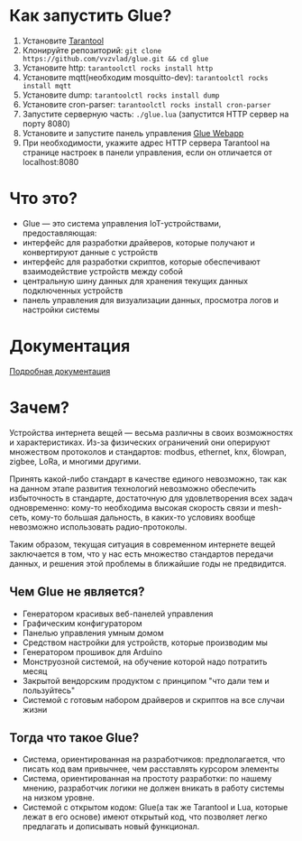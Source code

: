 # Как запустить Glue?

1. Установите [Tarantool](https://www.tarantool.io/en/download/)
1. Клонируйте репозиторий: ```git clone https://github.com/vvzvlad/glue.git && cd glue```
1. Установите http: ```tarantoolctl rocks install http```
1. Установите mqtt(необходим mosquitto-dev): ```tarantoolctl rocks install mqtt```
1. Установите dump: ```tarantoolctl rocks install dump```
1. Установите cron-parser: ```tarantoolctl rocks install cron-parser```
1. Запустите серверную часть: ```./glue.lua``` (запустится HTTP сервер на порту 8080)
1. Установите и запустите панель управления [Glue Webapp](https://github.com/vvzvlad/glue_web_app)
1. При необходимости, укажите адрес HTTP сервера Tarantool на странице настроек в панели управления, если он отличается от localhost:8080

# Что это?
- Glue — это система управления IoT-устройствами, предоставляющая:
- интерфейс для разработки драйверов, которые получают и конвертируют данные с устройств
- интерфейс для разработки скриптов, которые обеспечивают взаимодействие устройств между собой
- центральную шину данных для хранения текущих данных подключенных устройств
- панель управления для визуализации данных, просмотра логов и настройки системы

# Документация

[Подробная документация](docs/readme.md)

# Зачем?
Устройства интернета вещей — весьма различны в своих возможностях и характеристиках. Из-за физических ограничений они оперируют множеством протоколов и стандартов: modbus, ethernet, knx, 6lowpan, zigbee, LoRa, и многими другими.

Принять какой-либо стандарт в качестве единого невозможно, так как на данном этапе развития технологий невозможно обеспечить избыточность в стандарте, достаточную для удовлетворения всех задач одновременно: кому-то необходима высокая скорость связи и mesh-сеть, кому-то большая дальность, в каких-то условиях вообще невозможно использовать радио-протоколы.

Таким образом, текущая ситуация в современном интернете вещей заключается в том, что у нас есть множество стандартов передачи данных, и решения этой проблемы в ближайшие годы не предвидится.

## Чем Glue не является?
- Генератором красивых веб-панелей управления
- Графическим конфигуратором
- Панелью управления умным домом
- Средством настройки для устройств, которые производим мы
- Генератором прошивок для Arduino
- Монструозной системой, на обучение которой надо потратить месяц
- Закрытой вендорским продуктом с принципом "что дали тем и пользуйтесь"
- Системой с готовым набором драйверов и скриптов на все случаи жизни

## Тогда что такое Glue?
- Система, ориентированная на разработчиков: предполагается, что писать код вам привычнее, чем расставлять курсором элементы
- Система, ориентированная на простоту разработки: по нашему мнению, разработчик логики не должен вникать в работу системы на низком уровне.
- Системой с открытом кодом: Glue(а так же Tarantool и Lua, которые лежат в его основе) имеют открытый код, что позволяет легко предлагать и дописывать новый функционал.
